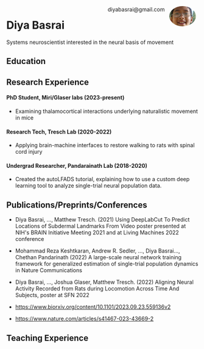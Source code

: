 <img style="float:right;border-radius:50%;width:70px;padding:6px" src="./media/kawaii.jpg" />

<span style="float:right;padding:6px"> 
  diyabasrai@gmail.com 
</span>


# Diya Basrai  

Systems neuroscientist interested in the neural basis of movement

## Education


## Research Experience

#### PhD Student, Miri/Glaser labs (2023-present) 

* Examining thalamocortical interactions underlying naturalistic movement in mice

#### Research Tech, Tresch Lab (2020-2022)

* Applying brain-machine interfaces to restore walking to rats with spinal cord injury

#### Undergrad Researcher, Pandarainath Lab (2018-2020)

* Created the autoLFADS tutorial, explaining how to use a custom deep learning tool to analyze single-trial neural population data.


## Publications/Preprints/Conferences

* Diya Basrai, ..., Matthew Tresch. (2021) Using DeepLabCut To Predict Locations of Subdermal Landmarks From Video poster presented at NIH's BRAIN Initiative Meeting 2021 and at Living Machines 2022 conference

* Mohammad Reza Keshtkaran, Andrew R. Sedler, ..., Diya Basrai..., Chethan Pandarinath (2022) A large-scale neural network training framework for generalized estimation of single-trial population dynamics in Nature Communications

* Diya Basrai, ..., Joshua Glaser, Matthew Tresch. (2022) Aligning Neural Activity Recorded from Rats during Locomotion Across Time And Subjects, poster at SFN 2022

* https://www.biorxiv.org/content/10.1101/2023.09.23.559136v2

* https://www.nature.com/articles/s41467-023-43669-2

## Teaching Experience

